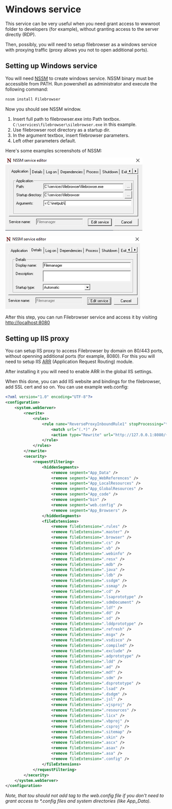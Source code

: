 # Windows service

This service can be very useful when you need grant access to wwwroot folder to developers (for example), without granting access to the server directly (RDP).

Then, possibly, you will need to setup filebrowser as a windows service with proxying traffic (proxy allows you not to open additional ports).

## Setting up Windows service
You will need [NSSM](https://nssm.cc/) to create windows service. NSSM binary must be accessible from PATH.
Run powershell as administrator and execute the following command:

```powershell
nssm install Filebrowser
```
Now you should see NSSM window.
1. Insert full path to filebrowser.exe into Path textbox. `C:\services\filebrowser\silebrowser.exe` in this example.
2. Use filebrowser root directory as a startup dir.
3. In the argument textbox, insert filebrowser parameters.
4. Left other parameters default.

Here's some examples screenshots of NSSM:

![Application](<../.gitbook/assets/nssm_application.png>)

![Details](<../.gitbook/assets/nssm_details.png>)

After this step, you can run Filebrowser service and access it by visiting [http://localhost:8080](http://localhost:8080)

## Setting up IIS proxy

You can setup IIS proxy to access Filebrowser by domain on 80/443 ports, without openning additional ports (for example, 8080).
For this you will need to setup IIS [ARR](https://www.iis.net/downloads/microsoft/application-request-routing) (Application Request Routing) module.

After installing it you will need to enable ARR in the global IIS settings.

When this done, you can add IIS website and bindings for the filebrowser, add SSL cert and so on.
You can use example web.config:
```xml
<?xml version="1.0" encoding="UTF-8"?>
<configuration>
    <system.webServer>
        <rewrite>
            <rules>
                <rule name="ReverseProxyInboundRule1" stopProcessing="true">
                    <match url="(.*)" />
                    <action type="Rewrite" url="http://127.0.0.1:8080/{R:1}" />
                </rule>
            </rules>
        </rewrite>
        <security>
            <requestFiltering>
                <hiddenSegments>
                    <remove segment="App_Data" />
                    <remove segment="App_WebReferences" />
                    <remove segment="App_LocalResources" />
                    <remove segment="App_GlobalResources" />
                    <remove segment="App_code" />
                    <remove segment="bin" />
                    <remove segment="web.config" />
                    <remove segment="App_Browsers" />
                </hiddenSegments>
                <fileExtensions>
                    <remove fileExtension=".rules" />
                    <remove fileExtension=".master" />
                    <remove fileExtension=".browser" />
                    <remove fileExtension=".cs" />
                    <remove fileExtension=".vb" />
                    <remove fileExtension=".webinfo" />
                    <remove fileExtension=".resx" />
                    <remove fileExtension=".mdb" />
                    <remove fileExtension=".java" />
                    <remove fileExtension=".ldb" />
                    <remove fileExtension=".ssdgm" />
                    <remove fileExtension=".ssmap" />
                    <remove fileExtension=".cd" />
                    <remove fileExtension=".lsaprototype" />
                    <remove fileExtension=".sdmDocument" />
                    <remove fileExtension=".ldf" />
                    <remove fileExtension=".dd" />
                    <remove fileExtension=".sd" />
                    <remove fileExtension=".lddprototype" />
                    <remove fileExtension=".refresh" />
                    <remove fileExtension=".msgx" />
                    <remove fileExtension=".vsdisco" />
                    <remove fileExtension=".compiled" />
                    <remove fileExtension=".exclude" />
                    <remove fileExtension=".adprototype" />
                    <remove fileExtension=".ldd" />
                    <remove fileExtension=".ad" />
                    <remove fileExtension=".mdf" />
                    <remove fileExtension=".sdm" />
                    <remove fileExtension=".dsprototype" />
                    <remove fileExtension=".lsad" />
                    <remove fileExtension=".dsdgm" />
                    <remove fileExtension=".jsl" />
                    <remove fileExtension=".vjsproj" />
                    <remove fileExtension=".resources" />
                    <remove fileExtension=".licx" />
                    <remove fileExtension=".vbproj" />
                    <remove fileExtension=".csproj" />
                    <remove fileExtension=".sitemap" />
                    <remove fileExtension=".skin" />
                    <remove fileExtension=".ascx" />
                    <remove fileExtension=".asax" />
                    <remove fileExtension=".asa" />
                    <remove fileExtension=".config" />
                </fileExtensions>
            </requestFiltering>
        </security>
    </system.webServer>
</configuration>
```

_Note, that tou should not add <requestFiltering> tag to the web.config file if you don't need to grant access to *.config files and system directories (like App_Data)._